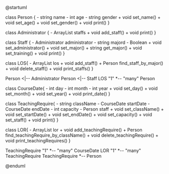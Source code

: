 	
@startuml

class Person {
    - string name
    - int age
    - string gender
    + void set_name()
    + void set_age()
    + void set_gender()
    + void print()
}

class Administrator {
    - ArrayList<Person> staffs
    + void add_staff()
    + void print() 
}

class Staff {
    - Administrator administrator
    - string majord
    - Boolean 
    + void set_administrator()
    + void set_major()
    + string get_major()
    + void set_training()
    + void print()
}

class LOS{
    - ArrayList<Person> los
    + void add_staff()
    + Person find_staff_by_major()
    + void delete_staff()
    + void print_staffs()
}

Person <|-- Administrator
Person <|-- Staff
LOS "1" *-- "many" Person

class CourseDate{
    - int day
    - int month
    - int year
    + void set_day()
    + void set_month()
    + void set_year()
    + void print_date()
}

class TeachingRequire{
    - string className
    - CourseDate startDate
    - CourseDate endDate
    - int capacity
    - Person staff
    + void set_className()
    + void set_startDate()
    + void set_endDate()
    + void set_capacity()
    + void set_staff()
    + void print() 
}

class LOR{
    - ArrayList<TeachingRequire> lor
    + void add_teachingRequire()
    + Person find_teachingRequire_by_className()
    + void delete_teachingRequire()
    + void print_teachingRequires()
}

TeachingRequire "1" *-- "many" CourseDate
LOR "1" *-- "many" TeachingRequire
TeachingRequire *-- Person

@enduml